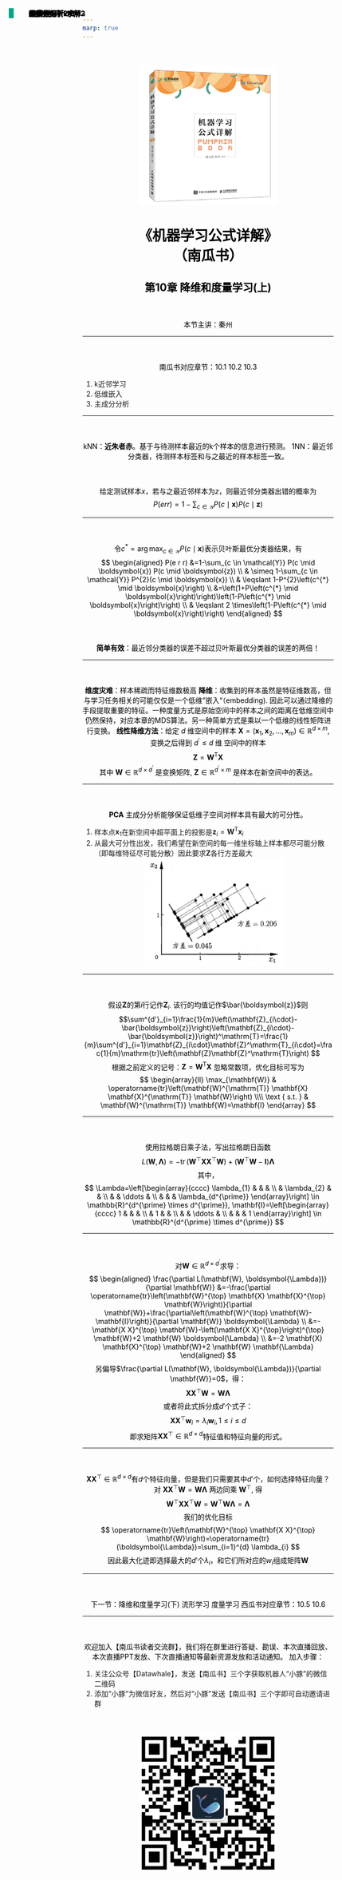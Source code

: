 ```yaml
---
marp: true
---
```

<style>
h3 {
    color: black;
    text-align: center;
}
h4 {
    color: black;
    position: absolute;
    top: 30px;
    left: 80px;
    border-left: 10px solid #00A784;
    padding-left: 30px;
}
h5 {
    background-image: url("images/logo.png");
    background-size: 180px;
    background-repeat:no-repeat;
    color: black;
    position: absolute;
    top: 5px;
    right: 30px;
    height: 60px;
    padding-left: 180px;
    padding-top: 10px;
    font-size: 0px;
    font-weight: normal;
}
</style>
![bg left:50% height:500px](images/nangua.jpg)
<style scoped>
h1 {
  color: black;
  text-align: center;
}
h2 {
  color: black;
  text-align: center;
}
p {
    margin-top: 50px;
    color: black;
    text-align: center;
}
</style>
# 《机器学习公式详解》<br>（南瓜书）
## 第10章 降维和度量学习(上)
##### 异步社区
本节主讲：秦州

---
#### 本节大纲
##### 异步社区
南瓜书对应章节：10.1 10.2 10.3

1. k近邻学习
2. 低维嵌入
3. 主成分分析

---
#### k近邻学习(kNN)
##### 异步社区
kNN：**近朱者赤**。基于与待测样本最近的k个样本的信息进行预测。
1NN：最近邻分类器，待测样本标签和与之最近的样本标签一致。

给定测试样本$x$，若与之最近邻样本为$z$，则最近邻分类器出错的概率为
$$
P(e r r)=1-\sum_{c \in \mathcal{Y}} P(c \mid \boldsymbol{x}) P(c \mid \boldsymbol{z})
$$

---
#### k近邻学习(kNN)
##### 异步社区
令$c^{*}=\arg \max _{c \in \mathcal{Y}} P(c \mid \boldsymbol{x})$表示贝叶斯最优分类器结果，有
$$
\begin{aligned}
P(e r r) &=1-\sum_{c \in \mathcal{Y}} P(c \mid \boldsymbol{x}) P(c \mid \boldsymbol{z}) \\
& \simeq 1-\sum_{c \in \mathcal{Y}} P^{2}(c \mid \boldsymbol{x}) \\
& \leqslant 1-P^{2}\left(c^{*} \mid \boldsymbol{x}\right) \\
&=\left(1+P\left(c^{*} \mid \boldsymbol{x}\right)\right)\left(1-P\left(c^{*} \mid \boldsymbol{x}\right)\right) \\
& \leqslant 2 \times\left(1-P\left(c^{*} \mid \boldsymbol{x}\right)\right)
\end{aligned}
$$

**简单有效**：最近邻分类器的误差不超过贝叶斯最优分类器的误差的两倍！




---
#### 低维嵌入
##### 异步社区
**维度灾难**：样本稀疏而特征维数极高
**降维**：收集到的样本虽然是特征维数高，但与学习任务相关的可能仅仅是一个低维”嵌入“（embedding). 因此可以通过降维的手段提取重要的特征。一种度量方式是原始空间中的样本之间的距离在低维空间中仍然保持，对应本章的MDS算法。另一种简单方式是乘以一个低维的线性矩阵进行变换。
**线性降维方法**：给定 $d$ 维空间中的样本 $\mathbf{X}=\left(\boldsymbol{x}_{1}, \boldsymbol{x}_{2}, \ldots, \boldsymbol{x}_{m}\right) \in \mathbb{R}^{d \times m}$, 变换之后得到 $d^{\prime} \leqslant d$ 维 空间中的样本
$$
\mathbf{Z}=\mathbf{W}^{\mathrm{T}} \mathbf{X}
$$
其中 $\mathbf{W} \in \mathbb{R}^{d \times d^{\prime}}$ 是变换矩阵, $\mathbf{Z} \in \mathbb{R}^{d^{\prime} \times m}$ 是样本在新空间中的表达。


---
#### 主成分分析
<!-- ##### 异步社区 -->

**PCA** 主成分分析能够保证低维子空间对样本具有最大的可分性。
1. 样本点$\boldsymbol{x}_1$在新空间中超平面上的投影是$\boldsymbol{z}_i=\mathbf{W}^{\mathrm{T}}\boldsymbol{x}_i$
2. 从最大可分性出发，我们希望在新空间的每一维坐标轴上样本都尽可能分散（即每维特征尽可能分散）因此要求$\mathbf{Z}$各行方差最大
![bg right w:560](./images/projection.png)




---
#### 主成分分析2
##### 异步社区

假设$\mathbf{Z}$的第$i$行记作$\mathbf{Z}_{i\cdot}$ 该行的均值记作$\bar{\boldsymbol{z}}$则
$$\sum^{d'}_{i=1}\frac{1}{m}\left(\mathbf{Z}_{i\cdot}-\bar{\boldsymbol{z}}\right)\left(\mathbf{Z}_{i\cdot}-\bar{\boldsymbol{z}}\right)^\mathrm{T}=\frac{1}{m}\sum^{d'}_{i=1}\mathbf{Z}_{i\cdot}\mathbf{Z}^\mathrm{T}_{i\cdot}=\frac{1}{m}\mathrm{tr}\left(\mathbf{Z}\mathbf{Z}^\mathrm{T}\right)
$$
根据之前定义的记号：$\mathbf{Z}=\mathbf{W}^{\mathrm{T}} \mathbf{X}$
忽略常数项，优化目标可写为
$$
\begin{array}{ll}
\max_{\mathbf{W}} & \operatorname{tr}\left(\mathbf{W}^{\mathrm{T}} \mathbf{X} \mathbf{X}^{\mathrm{T}} \mathbf{W}\right) \\\\
\text { s.t. } & \mathbf{W}^{\mathrm{T}} \mathbf{W}=\mathbf{I}
\end{array}
$$

---
#### 主成分分析-求解
##### 异步社区
使用拉格朗日乘子法，写出拉格朗日函数
$$
L(\mathbf{W}, \boldsymbol{\Lambda})=-\operatorname{tr}\left(\mathbf{W}^{\top} \mathbf{X X}^{\top} \mathbf{W}\right)+\left(\mathbf{W}^{\top} \mathbf{W}-\mathbf{I}\right) \boldsymbol{\Lambda}
$$
其中，
$$
\Lambda=\left[\begin{array}{cccc}
\lambda_{1} & & & \\
& \lambda_{2} & & \\
& & \ddots & \\
& & & \lambda_{d^{\prime}}
\end{array}\right] \in \mathbb{R}^{d^{\prime} \times d^{\prime}}, \mathbf{I}=\left[\begin{array}{cccc}
1 & & & \\
& 1 & & \\
& & \ddots & \\
& & & 1
\end{array}\right] \in \mathbb{R}^{d^{\prime} \times d^{\prime}}
$$




--- 
#### 主成分分析-求解2
##### 异步社区

对$\mathbf{W} \in \mathbb{R}^{d \times d^{\prime}}$求导：
$$
\begin{aligned}
\frac{\partial L(\mathbf{W}, \boldsymbol{\Lambda})}{\partial \mathbf{W}} &=-\frac{\partial \operatorname{tr}\left(\mathbf{W}^{\top} \mathbf{X} \mathbf{X}^{\top} \mathbf{W}\right)}{\partial \mathbf{W}}+\frac{\partial\left(\mathbf{W}^{\top} \mathbf{W}-\mathbf{I}\right)}{\partial \mathbf{W}} \boldsymbol{\Lambda} \\
&=-\mathbf{X X}^{\top} \mathbf{W}-\left(\mathbf{X X}^{\top}\right)^{\top} \mathbf{W}+2 \mathbf{W} \boldsymbol{\Lambda} \\
&=-2 \mathbf{X} \mathbf{X}^{\top} \mathbf{W}+2 \mathbf{W} \mathbf{\Lambda}
\end{aligned}
$$
另偏导$\frac{\partial L(\mathbf{W}, \boldsymbol{\Lambda})}{\partial \mathbf{W}}=0$，得：
$$
\mathbf{X X}^{\top} \mathbf{W}=\mathbf{W} \boldsymbol{\Lambda}
$$
或者将此式拆分成$d'$个式子：
$$
\mathbf{X X}^{\top} \boldsymbol{w}_{i}=\lambda_{i} \boldsymbol{w}_{i}, 1 \leqslant i \leqslant d
$$
即求矩阵$\mathbf{X X}^{\top} \in \mathbb{R}^{d \times d}$特征值和特征向量的形式。


---
#### 主成分分析-求解3
##### 异步社区
$\mathbf{X X}^{\top} \in \mathbb{R}^{d \times d}$有$d$个特征向量，但是我们只需要其中$d'$个，如何选择特征向量？
对 $\mathbf{X X}^{\top} \mathbf{W}=\mathbf{W} \boldsymbol{\Lambda}$ 两边同乘 $\mathbf{W}^{\top}$, 得
$$
\mathbf{W}^{\top} \mathbf{X X}^{\top} \mathbf{W}=\mathbf{W}^{\top} \mathbf{W} \mathbf{\Lambda}=\mathbf{\Lambda}
$$
我们的优化目标
$$
\operatorname{tr}\left(\mathbf{W}^{\top} \mathbf{X X}^{\top} \mathbf{W}\right)=\operatorname{tr}(\boldsymbol{\Lambda})=\sum_{i=1}^{d} \lambda_{i}
$$
因此最大化迹即选择最大的$d'$个$\lambda_i$，和它们所对应的$w_i$组成矩阵$\mathbf{W}$





---
#### 预告
##### 异步社区
下一节：降维和度量学习(下)
流形学习
度量学习
西瓜书对应章节：10.5 10.6

---
#### 结束语
##### 异步社区
<style scoped>
img {
  display: block;
  margin: 0 auto;
  width: 280px;
}
</style>
欢迎加入【南瓜书读者交流群】，我们将在群里进行答疑、勘误、本次直播回放、本次直播PPT发放、下次直播通知等最新资源发放和活动通知。
加入步骤：
1. 关注公众号【Datawhale】，发送【南瓜书】三个字获取机器人“小豚”的微信二维码
2. 添加“小豚”为微信好友，然后对“小豚”发送【南瓜书】三个字即可自动邀请进群

![qrcode](images/qrcode.jpeg)